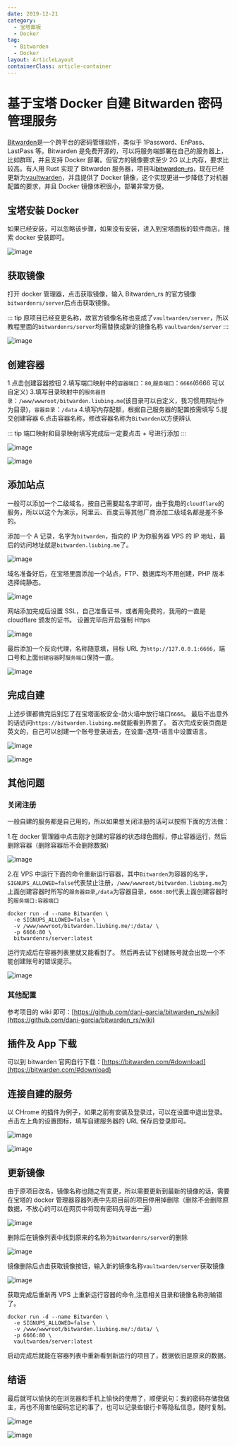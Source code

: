 ```yaml
---
date: 2019-12-21
category:
  - 宝塔面板
  - Docker
tag:
  - Bitwarden
  - Docker
layout: ArticleLayout
containerClass: article-container
---
```


# 基于宝塔 Docker 自建 Bitwarden 密码管理服务

[Bitwarden](https://bitwarden.com)是一个跨平台的密码管理软件，类似于 1Password、EnPass、LastPass 等。Bitwarden 是免费开源的，可以将服务端部署在自己的服务器上，比如群晖，并且支持 Docker 部署。但官方的镜像要求至少 2G 以上内存，要求比较高。有人用 Rust 实现了 Bitwarden 服务器，项目叫[~~bitwarden_rs~~](https://github.com/dani-garcia/bitwarden_rs)，现在已经更新为[vaultwarden](https://github.com/dani-garcia/vaultwarden)，并且提供了 Docker 镜像，这个实现更进一步降低了对机器配置的要求，并且 Docker 镜像体积很小，部署非常方便。

<!-- more -->

## 宝塔安装 Docker

如果已经安装，可以忽略该步骤，如果没有安装，进入到宝塔面板的软件商店，搜索 docker 安装即可。

![image](https://image.liubing.me/2019/12/26/500745e78893f.png)

## 获取镜像

打开 docker 管理器，点击获取镜像，输入 Bitwarden_rs 的官方镜像`bitwardenrs/server`后点击获取镜像。

::: tip
原项目已经变更名称，故官方镜像名称也变成了`vaultwarden/server`，所以教程里面的`bitwardenrs/server`均需替换成新的镜像名称 `vaultwarden/server`
:::

![image](https://image.liubing.me/2019/12/26/c14a8df9528d3.png)

## 创建容器

1.点击创建容器按钮 2.填写端口映射中的`容器端口`：`80`,`服务端口`：`6666`(6666 可以自定义) 3.填写目录映射中的`服务器目录`：`/www/wwwroot/bitwarden.liubing.me`(该目录可以自定义，我习惯用网址作为目录)，`容器目录`：`/data` 4.填写内存配额，根据自己服务器的配置按需填写 5.提交创建容器 6.点击容器名称，修改容器名称为`Bitwarden`以方便辨认

::: tip
端口映射和目录映射填写完成后一定要点击 + 号进行添加
:::

![image](https://image.liubing.me/2019/12/26/49d59861f5edf.png)

![image](https://image.liubing.me/2019/12/26/d2b1be24d8fcc.png)

## 添加站点

一般可以添加一个二级域名，按自己需要起名字即可，由于我用的`cloudflare`的服务，所以以这个为演示，阿里云、百度云等其他厂商添加二级域名都是差不多的。

添加一个 A 记录，名字为`bitwarden`，指向的 IP 为你服务器 VPS 的 IP 地址，最后的访问地址就是`bitwarden.liubing.me`了。

![image](https://image.liubing.me/2019/12/26/812f2e8686901.png)

域名准备好后，在宝塔里面添加一个站点，FTP、数据库均不用创建，PHP 版本选择纯静态。

![image](https://image.liubing.me/2019/12/26/8f442adca1059.png)

网站添加完成后设置 SSL，自己准备证书，或者用免费的，我用的一直是 cloudflare 颁发的证书。
设置完毕后开启强制 Https

![image](https://image.liubing.me/2019/12/26/c4dc1ab3b419d.png)

最后添加一个反向代理，名称随意填，目标 URL 为`http://127.0.0.1:6666`，端口号和上面`创建容器`时`服务端口`保持一直。

![image](https://image.liubing.me/2019/12/26/87e73267f1965.png)

## 完成自建

上述步骤都做完后别忘了在宝塔面板安全-防火墙中放行端口`6666`。
最后不出意外的话访问`https://bitwarden.liubing.me`就能看到界面了。
首次完成安装页面是英文的，自己可以创建一个账号登录进去，在设置-选项-语言中设置语言。

![image](https://image.liubing.me/2019/12/26/823752848793e.png)

![image](https://image.liubing.me/2019/12/26/426be9f96588c.png)

## 其他问题

### 关闭注册

一般自建的服务都是自己用的，所以如果想关闭注册的话可以按照下面的方法做：

1.在 docker 管理器中点击刚才创建的容器的状态绿色图标，停止容器运行，然后删除容器（删除容器后不会删除数据）

![image](https://image.liubing.me/2019/12/26/7aaae31a5fd4f.png)

2.在 VPS 中运行下面的命令重新运行容器，其中`Bitwarden`为容器的名字，`SIGNUPS_ALLOWED=false`代表禁止注册，`/www/wwwroot/bitwarden.liubing.me`为上面创建容器时所写的`服务器目录`,`/data`为容器目录，`6666:80`代表上面创建容器时的`服务端口:容器端口`

```shell
docker run -d --name Bitwarden \
  -e SIGNUPS_ALLOWED=false \
  -v /www/wwwroot/bitwarden.liubing.me/:/data/ \
  -p 6666:80 \
  bitwardenrs/server:latest
```

运行完成后在容器列表里就又能看到了。
然后再去试下创建账号就会出现一个不能创建账号的错误提示。

![image](https://image.liubing.me/2019/12/26/fcb5744695fd8.png)

### 其他配置

参考项目的 wiki 即可：[https://github.com/dani-garcia/bitwarden_rs/wiki](https://github.com/dani-garcia/bitwarden_rs/wiki)

## 插件及 App 下载

可以到 bitwarden 官网自行下载：[https://bitwarden.com/#download](https://bitwarden.com/#download)

## 连接自建的服务

以 CHrome 的插件为例子，如果之前有安装及登录过，可以在设置中退出登录。
点击左上角的设置图标，填写自建服务器的 URL 保存后登录即可。

![image](https://image.liubing.me/2019/12/26/b6de0110b315b.png)

![image](https://image.liubing.me/2019/12/26/5908b0aee9a95.png)

## 更新镜像

由于原项目改名，镜像名称也随之有变更，所以需要更新到最新的镜像的话，需要在宝塔的 docker 管理器容器列表中先将目前的项目停用掉删除（删除不会删除原数据，不放心的可以在网页中将现有密码先导出一遍）

![image](https://image.liubing.me/2021/08/08/e62e4752478d0.png)

删除后在镜像列表中找到原来的名称为`bitwardenrs/server`的删除

![image](https://image.liubing.me/2021/08/08/8fa6a18434118.png)

镜像删除后点击获取镜像按钮，输入新的镜像名称`vaultwarden/server`获取镜像

![image](https://image.liubing.me/2021/08/08/cba9ac5a06ae1.png)

获取完成后重新再 VPS 上重新运行容器的命令,注意相关目录和镜像名称别输错了。

```shell
docker run -d --name Bitwarden \
  -e SIGNUPS_ALLOWED=false \
  -v /www/wwwroot/bitwarden.liubing.me/:/data/ \
  -p 6666:80 \
  vaultwarden/server:latest
```

启动完成后就能在容器列表中重新看到新运行的项目了，数据依旧是原来的数据。

## 结语

最后就可以愉快的在浏览器和手机上愉快的使用了，顺便说句：我的密码存储我做主，再也不用害怕密码忘记的事了，也可以记录些银行卡等隐私信息，随时复制。

![image](https://image.liubing.me/2019/12/29/a876abe759b9f.png)

![image](https://image.liubing.me/2019/12/29/88198d86a91cb.png)
